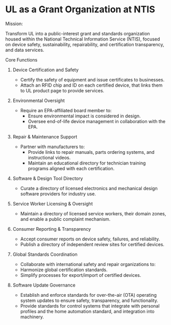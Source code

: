 # UL as a Grant Organization at NTIS

Mission:

Transform UL into a public-interest grant and standards organization housed within the National Technical Information Service (NTIS), focused on device safety, sustainability, repairability, and certification transparency, and data services.

Core Functions 

1. Device Certification and Safety

   - Certify the safety of equipment and issue certificates to businesses.
   - Attach an RFID chip and ID on each certified device, that links them to UL product page to provide services.

2. Environmental Oversight

   - Require an EPA-affiliated board member to:
     - Ensure environmental impact is considered in design.
     - Oversee end-of-life device management in collaboration with the EPA.

3. Repair & Maintenance Support

   - Partner with manufacturers to:
     - Provide links to repair manuals, parts ordering systems, and instructional videos.
     - Maintain an educational directory for technician training programs aligned with each certification.

4. Software & Design Tool Directory

   - Curate a directory of licensed electronics and mechanical design software providers for industry use.

5. Service Worker Licensing & Oversight

   - Maintain a directory of licensed service workers, their domain zones, and enable a public complaint mechanism.

6. Consumer Reporting & Transparency

   - Accept consumer reports on device safety, failures, and reliability.
   - Publish a directory of independent review sites for certified devices.

7. Global Standards Coordination

   - Collaborate with international safety and repair organizations to:
   - Harmonize global certification standards.
   - Simplify processes for export/import of certified devices.

8. Software Update Governance

   - Establish and enforce standards for over-the-air (OTA) operating system updates to ensure safety, transparency, and functionality.
   - Provide standards for control systems that integrate with personal profiles and the home automation standard, and integration into machinery.
